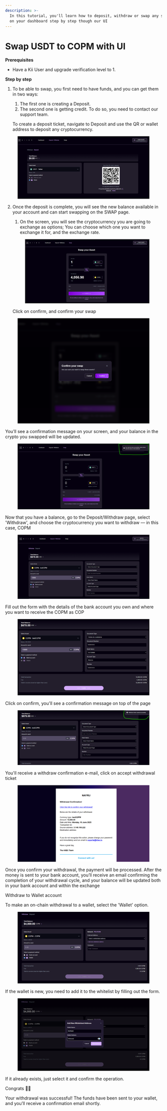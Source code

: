 ```yaml
---
description: >-
  In this tutorial, you'll learn how to deposit, withdraw or swap any stablecoin
  on your dashboard step by step though our UI
---
```


# Swap USDT to COPM with UI

**Prerequisites**

* Have a Kii User and upgrade verification level to 1.

**Step by step**

1.  To be able to swap, you first need to have funds, and you can get them in two ways:

    1. The first one is creating a Deposit.
    2. The second one is getting credit. To do so, you need to contact our support team.

    To create a deposit ticket, navigate to Deposit and use the QR or wallet address to deposit any cryptocurrency.



<figure><img src="../../.gitbook/assets/image (18).png" alt=""><figcaption></figcaption></figure>

2.  Once the deposit is complete, you will see the new balance available in your account and can start swapping on the SWAP page.

    1. On the screen, you will see the cryptocurrency you are going to exchange as options; You can choose which one you want to exchange it for, and the exchange rate.

    <figure><img src="../../.gitbook/assets/image (19).png" alt=""><figcaption></figcaption></figure>

    Click on  confirm, and confirm your swap

<figure><img src="../../.gitbook/assets/image (20).png" alt=""><figcaption></figcaption></figure>

You’ll see a confirmation message on your screen, and your balance in the crypto you swapped will be updated.

<figure><img src="../../.gitbook/assets/image (21).png" alt=""><figcaption></figcaption></figure>

Now that you have a balance, go to the Deposit/Withdraw page, select 'Withdraw', and choose the cryptocurrency you want to withdraw — in this case, COPM

<figure><img src="../../.gitbook/assets/image (22).png" alt=""><figcaption></figcaption></figure>

Fill out the form with the details of the bank account you own and where you want to receive the COPM as COP

<figure><img src="../../.gitbook/assets/image (23).png" alt=""><figcaption></figcaption></figure>

Click on confirm, you'll see a confirmation message on top of the page

<figure><img src="../../.gitbook/assets/image (24).png" alt=""><figcaption></figcaption></figure>

You'll receive a withdraw confirmation e-mail, click on accept withdrawal ticket

<figure><img src="../../.gitbook/assets/image (25).png" alt=""><figcaption></figcaption></figure>

Once you confirm your withdrawal, the payment will be processed. After the money is sent to your bank account, you’ll receive an email confirming the completion of your withdrawal cycle, and your balance will be updated both in your bank account and within the exchange



Withdraw to Wallet account



To make an on-chain withdrawal to a wallet, select the 'Wallet' option.&#x20;

<figure><img src="../../.gitbook/assets/image (30).png" alt=""><figcaption></figcaption></figure>

If the wallet is new, you need to add it to the whitelist by filling out the form.&#x20;

<figure><img src="../../.gitbook/assets/image (31).png" alt=""><figcaption></figcaption></figure>

If it already exists, just select it and confirm the operation.&#x20;

Congrats 🥳✨

&#x20;Your withdrawal was successful! The funds have been sent to your wallet, and you’ll receive a confirmation email shortly.

